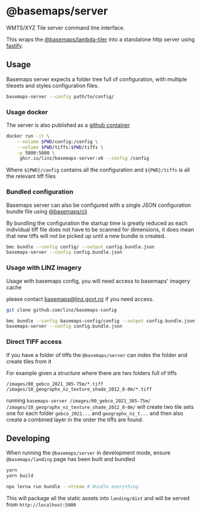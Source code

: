 # @basemaps/server

WMTS/XYZ Tile server command line interface.

This wraps the [@basemaps/lambda-tiler](https://github.com/linz/basemaps/blob/master/packages/lambda-tiler/README.md) into a standalone http server using [fastify](https://www.fastify.io/).

## Usage

Basemaps server expects a folder tree full of configuration, with multiple tilesets and styles configuration files.

```bash
basemaps-server --config path/to/config/
```

### Usage docker

The server is also published as a [github container](https://github.com/linz/basemaps/pkgs/container/basemaps%2Fserver)

```bash
docker run -it \
    --volume $PWD/config:/config \
    --volume $PWD/tiffs:$PWD/tiffs \
    -p 5000:5000 \
     ghcr.io/linz/basemaps-server:v6 --config /config
```

Where `${PWD}/config` contains all the configuration and `${PWD}/tiffs` is all the relevant tiff files

### Bundled configuration

Basemaps server can also be configured with a single JSON configuration bundle file using [@basemaps/cli](https://github.com/linz/basemaps/blob/master/packages/cli/README.md)

By bundling the configuration the startup time is greatly reduced as each individual tiff file does not have to be scanned for dimensions, it does mean that new tiffs will not be picked up until a new bundle is created.

```bash
bmc bundle --config config/ --output config.bundle.json
basemaps-server --config config.bundle.json
```

### Usage with LINZ imagery

Usage with basemaps config, you will need access to basemaps' imagery cache

please contact basemaps@linz.govt.nz if you need access.

```bash
git clone github.com/linz/basemaps-config

bmc bundle --config basemaps-config/config --output config.bundle.json
basemaps-server --config config.bundle.json
```

### Direct TIFF access

If you have a folder of tiffs the `@basemaps/server` can index the folder and create tiles from it

For example given a structure where there are two folders full of tiffs

```
/images/00_gebco_2021_305-75m/*.tiff
/images/10_geographx_nz_texture_shade_2012_8-0m/*.tiff
```

running `basemaps-server /images/00_gebco_2021_305-75m/ /images/10_geographx_nz_texture_shade_2012_8-0m/` will create two tile sets one for each folder `gebco_2021...` and `geographx_nz_t...` and then also create a combined layer in the order the tiffs are found.

## Developing

When running the `@basemaps/server` in development mode, ensure `@basemaps/landing` page has been built and bundled

```bash
yarn
yarn build

npx lerna run bundle --stream # Bundle everything
```

This will package all the static assets into `landing/dist` and will be served from `http://localhost:5000`
